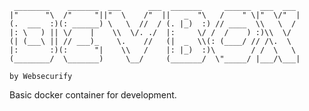 	
	 ________    _______  ___      ___  _______     ______  ___  ___  
	|"      "\  /"     "||"  \    /"  ||   _  "\   /    " \|"  \/"  | 
	(.  ___  :)(: ______) \   \  //  / (. |_)  :) // ____  \\   \  /  
	|: \   ) || \/    |    \\  \/. ./  |:     \/ /  /    ) :)\\  \/   
	(| (___\ || // ___)_    \.    //   (|  _  \\(: (____/ // /\.  \   
	|:       :)(:      "|    \\   /    |: |_)  :)\        / /  \   \  
	(________/  \_______)     \__/     (_______/  \"_____/ |___/\___| 
	
	by Websecurify
	

Basic docker container for development.
